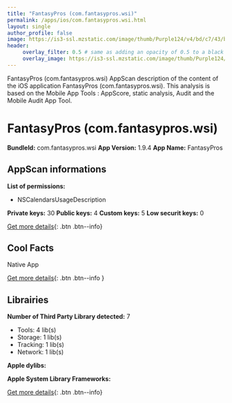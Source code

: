 ```yaml
---
title: "FantasyPros (com.fantasypros.wsi)"
permalink: /apps/ios/com.fantasypros.wsi.html
layout: single
author_profile: false
image: https://is3-ssl.mzstatic.com/image/thumb/Purple124/v4/bd/c7/43/bdc743c5-95f7-6d66-57ec-187e11f55638/AppIcon-1x_U007emarketing-0-7-0-0-85-220.png/512x512bb.jpg
header: 
     overlay_filter: 0.5 # same as adding an opacity of 0.5 to a black background
     overlay_image: https://is3-ssl.mzstatic.com/image/thumb/Purple124/v4/bd/c7/43/bdc743c5-95f7-6d66-57ec-187e11f55638/AppIcon-1x_U007emarketing-0-7-0-0-85-220.png/512x512bb.jpg
---
```

FantasyPros (com.fantasypros.wsi) AppScan description of the content of the iOS application FantasyPros (com.fantasypros.wsi). This analysis is based on the Mobile App Tools : AppScore, static analysis, Audit and the Mobile Audit App Tool.

# FantasyPros (com.fantasypros.wsi)

**BundleId:** com.fantasypros.wsi
**App Version:** 1.9.4
**App Name:** FantasyPros


## AppScan informations 

**List of permissions:** 
- NSCalendarsUsageDescription
  
  
**Private keys:** 30
**Public keys:** 4
**Custom keys:** 5
**Low securit keys:** 0
  
[Get more details](/pricing.html){: .btn .btn--info}

## Cool Facts

Native App
  
[Get more details](/pricing.html){: .btn .btn--info }

## Librairies 
**Number of Third Party Library detected:** 7
- Tools: 4 lib(s)
- Storage: 1 lib(s)
- Tracking: 1 lib(s)
- Network: 1 lib(s)


**Apple dylibs:**


**Apple System Library Frameworks:**


  
[Get more details](/pricing.html){: .btn .btn--info}

